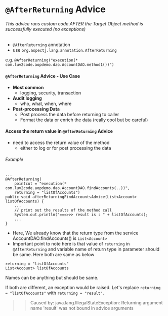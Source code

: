 # `@AfterReturning` Advice

###### This advice runs custom code AFTER the Target Object method is successfully executed (no exceptions)
* `@AfterReturning` annotation
* use `org.aspectj.lang.annotation.AfterReturning`

e.g. `@AfterReturning("execution(* com.luv2code.aopdemo.dao.AccountDAO.method1())")`

#### `@AfterReturning` Advice - Use Case
* **Most common**
    * logging, security, transaction
* **Audit logging**
    * who, what, when, where
* **Post-processing Data**
    * Post process the data before returning to caller
    * Format the data or enrich the data (really cool but be careful)
    
#### Access the return value in `@AfterReturning` Advice
* need to access the return value of the method
    * either to log or for post processing the data
    
###### Example

~~~
...
@AfterReturning(
	pointcut = "execution(* com.luv2code.aopdemo.dao.AccountDAO.findAccounts(..))",
	returning = "listOfAccounts")
public void afterReturningFindAccountsAdvice(List<Account> listOfAccounts) {
	...
	// print out the results of the method call
	System.out.println("===>>> result is : " + listOfAccounts);
	...
}
~~~

* Here, We already know that the return type from the service AccountDAO.findAccounts() is `List<Account>`
* Important point to note here is that value of `returning` in `@AfterReturning` and variable name of return type in parameter should be same. Here both are same as below

~~~
returning = "listOfAccounts"
List<Account> listOfAccounts
~~~
Names can be anything but should be same.

If both are different, an exception would be raised. Let's replace `returning = "listOfAccounts"` with `returning = "result"`.
>>Caused by: java.lang.IllegalStateException: Returning argument name 'result' was not bound in advice arguments